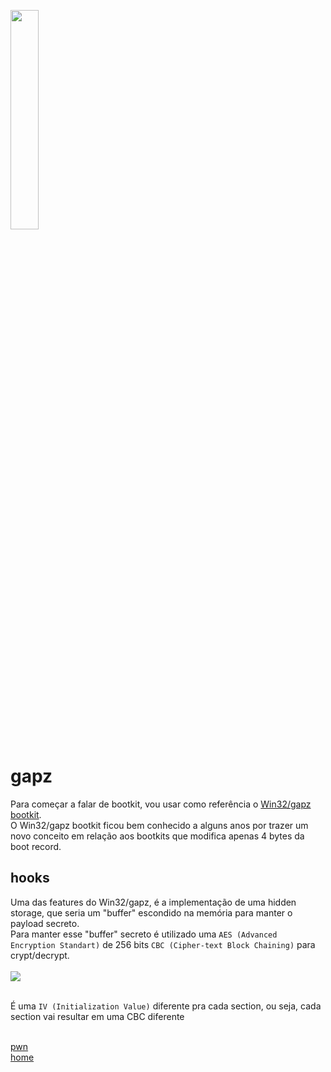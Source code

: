 <img width="30%" src="https://i.imgur.com/ULwPfn3.png"></img>

# gapz
Para começar a falar de bootkit, vou usar como referência o [Win32/gapz bootkit](https://www.welivesecurity.com/wp-content/uploads/2013/04/gapz-bootkit-whitepaper.pdf).<br>
O Win32/gapz bootkit ficou bem conhecido a alguns anos por trazer um novo conceito em relação aos bootkits que modifica apenas 4 bytes da boot record.

## hooks
Uma das features do Win32/gapz, é a implementação de uma hidden storage, que seria um "buffer" escondido na memória para manter o payload secreto.<br>
Para manter esse "buffer" secreto é utilizado uma `AES (Advanced Encryption Standart)` de 256 bits `CBC (Cipher-text Block Chaining)` para crypt/decrypt.
<br><br><img src="https://i.imgur.com/3IrfYUc.png"><br><br>

É uma `IV (Initialization Value)` diferente pra cada section, ou seja, cada section vai resultar em uma CBC diferente<br><br>

[pwn](../README.md)<br>
[home](../../README.md)
